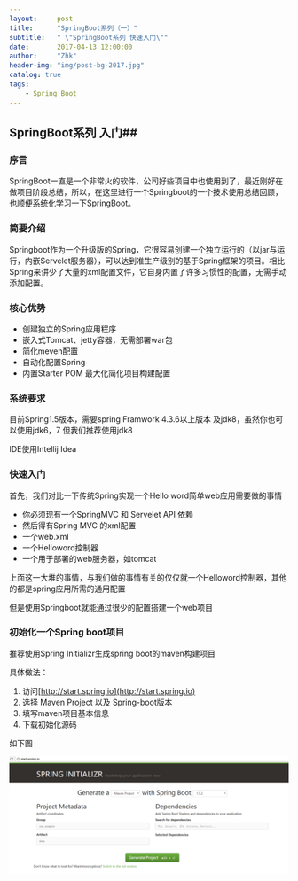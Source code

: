 ```yaml
---
layout:     post
title:      "SpringBoot系列（一）"
subtitle:   " \"SpringBoot系列 快速入门\""
date:       2017-04-13 12:00:00
author:     "Zhk"
header-img: "img/post-bg-2017.jpg"
catalog: true
tags:
    - Spring Boot
---
```


## SpringBoot系列 入门##

### 序言 ###

SpringBoot一直是一个非常火的软件，公司好些项目中也使用到了，最近刚好在做项目阶段总结，所以，在这里进行一个Springboot的一个技术使用总结回顾，也顺便系统化学习一下SpringBoot。

### 简要介绍 ###

Springboot作为一个升级版的Spring，它很容易创建一个独立运行的（以jar与运行，内嵌Servelet服务器），可以达到准生产级别的基于Spring框架的项目。相比Spring来讲少了大量的xml配置文件，它自身内置了许多习惯性的配置，无需手动添加配置。

### 核心优势 ###

- 创建独立的Spring应用程序
- 嵌入式Tomcat、jetty容器，无需部署war包
- 简化meven配置
- 自动化配置Spring
- 内置Starter POM 最大化简化项目构建配置

### 系统要求 ###

目前Spring1.5版本，需要spring Framwork 4.3.6以上版本 及jdk8，虽然你也可以使用jdk6，7 但我们推荐使用jdk8

IDE使用Intellij Idea

### 快速入门 ###

首先，我们对比一下传统Spring实现一个Hello word简单web应用需要做的事情

- 你必须现有一个SpringMVC 和 Servelet API 依赖
- 然后得有Spring MVC 的xml配置
- 一个web.xml
- 一个Helloword控制器
- 一个用于部署的web服务器，如tomcat

上面这一大堆的事情，与我们做的事情有关的仅仅就一个Helloword控制器，其他的都是spring应用所需的通用配置

但是使用Springboot就能通过很少的配置搭建一个web项目

### 初始化一个Spring boot项目 ###

推荐使用Spring Initializr生成spring boot的maven构建项目

具体做法：

1. 访问[http://start.spring.io](http://start.spring.io)
2. 选择 Maven Project 以及 Spring-boot版本
3. 填写maven项目基本信息
4. 下载初始化源码

如下图

![Spring Initializr初始化项目代码](\img\in-post\springboot系列(一)-spring-initializr.png)